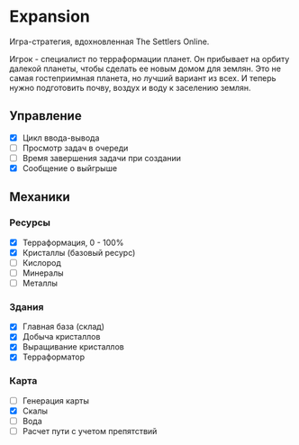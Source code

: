 # Expansion

Игра-стратегия, вдохновленная The Settlers Online.

Игрок - специалист по терраформации планет. 
Он прибывает на орбиту далекой планеты, чтобы сделать ее новым домом для землян.
Это не самая гостеприимная планета, но лучший вариант из всех. И теперь нужно
подготовить почву, воздух и воду к заселению землян.

## Управление

-	[x] Цикл ввода-вывода
-	[ ] Просмотр задач в очереди
-	[ ] Время завершения задачи при создании
-	[x] Сообщение о выйгрыше

## Механики

### Ресурсы

-	[x] Терраформация, 0 - 100%
-	[x] Кристаллы (базовый ресурс)
-	[ ] Кислород
-	[ ] Минералы
-	[ ] Металлы

### Здания

-	[x] Главная база (склад)
-	[x] Добыча кристаллов
-	[x] Выращивание кристаллов
-	[x] Терраформатор

### Карта

-	[ ] Генерация карты
-	[x] Скалы
-	[ ] Вода
-	[ ] Расчет пути с учетом препятствий
